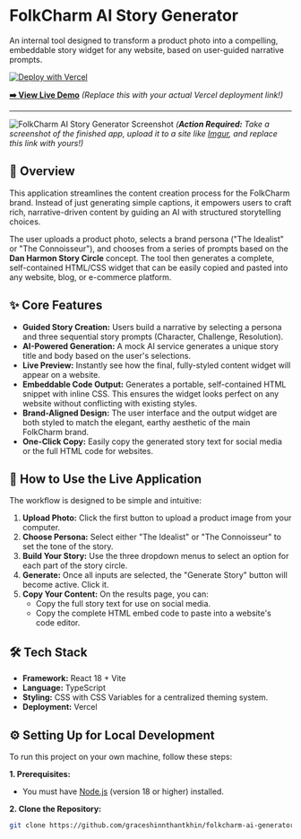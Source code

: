 # FolkCharm AI Story Generator

An internal tool designed to transform a product photo into a compelling, embeddable story widget for any website, based on user-guided narrative prompts.

[![Deploy with Vercel](https://vercel.com/button)](https://vercel.com/new/clone?repository-url=https%3A%2F%2Fgithub.com%2Fgraceshinnthantkhin%2Ffolkcharm-ai-generator)

**[➡️ View Live Demo](https://folkcharm-ai-generator.vercel.app/)** 
*(Replace this with your actual Vercel deployment link!)*

---

![FolkCharm AI Story Generator Screenshot](https://i.imgur.com/your-screenshot-url.png)
*(**Action Required:** Take a screenshot of the finished app, upload it to a site like [Imgur](https://imgur.com/upload), and replace this link with yours!)*

## 🌟 Overview

This application streamlines the content creation process for the FolkCharm brand. Instead of just generating simple captions, it empowers users to craft rich, narrative-driven content by guiding an AI with structured storytelling choices.

The user uploads a product photo, selects a brand persona ("The Idealist" or "The Connoisseur"), and chooses from a series of prompts based on the **Dan Harmon Story Circle** concept. The tool then generates a complete, self-contained HTML/CSS widget that can be easily copied and pasted into any website, blog, or e-commerce platform.

## ✨ Core Features

*   **Guided Story Creation:** Users build a narrative by selecting a persona and three sequential story prompts (Character, Challenge, Resolution).
*   **AI-Powered Generation:** A mock AI service generates a unique story title and body based on the user's selections.
*   **Live Preview:** Instantly see how the final, fully-styled content widget will appear on a website.
*   **Embeddable Code Output:** Generates a portable, self-contained HTML snippet with inline CSS. This ensures the widget looks perfect on any website without conflicting with existing styles.
*   **Brand-Aligned Design:** The user interface and the output widget are both styled to match the elegant, earthy aesthetic of the main FolkCharm brand.
*   **One-Click Copy:** Easily copy the generated story text for social media or the full HTML code for websites.

## 🚀 How to Use the Live Application

The workflow is designed to be simple and intuitive:

1.  **Upload Photo:** Click the first button to upload a product image from your computer.
2.  **Choose Persona:** Select either "The Idealist" or "The Connoisseur" to set the tone of the story.
3.  **Build Your Story:** Use the three dropdown menus to select an option for each part of the story circle.
4.  **Generate:** Once all inputs are selected, the "Generate Story" button will become active. Click it.
5.  **Copy Your Content:** On the results page, you can:
    *   Copy the full story text for use on social media.
    *   Copy the complete HTML embed code to paste into a website's code editor.

## 🛠️ Tech Stack

*   **Framework:** React 18 + Vite
*   **Language:** TypeScript
*   **Styling:** CSS with CSS Variables for a centralized theming system.
*   **Deployment:** Vercel

## ⚙️ Setting Up for Local Development

To run this project on your own machine, follow these steps:

**1. Prerequisites:**
*   You must have [Node.js](https://nodejs.org/) (version 18 or higher) installed.

**2. Clone the Repository:**
```bash
git clone https://github.com/graceshinnthantkhin/folkcharm-ai-generator.git